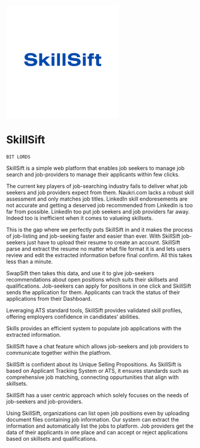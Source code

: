 <img src="./frontend/skillsift/public/skillsift.png" width="300" height="300" />


# SkillSift


`BIT LORDS`


SkillSift is a simple web platform that enables job seekers to manage job search and job-providers to manage their applicants within few clicks.

The current key players of job-searching industry fails to deliver what job seekers and job providers expect from them. Naukri.com lacks a robust skill assessment and only matches job titles. LinkedIn skill endoresements are not accurate and getting a deserved job recommended from LinkedIn is too far from possible. LinkedIn too put job seekers and job providers far away. Indeed too is inefficient when it comes to valueing skillsets.

This is the gap where we perfectly puts SkillSift in and it makes the process of job-listing and job-seeking faster and easier than ever. With SkillSift job-seekers just have to upload their resume to create an account. SkillSift parse and extract the resume no matter what file format it is and lets users review and edit the extracted information before final confirm. All this takes less than a minute.

SwapSift then takes this data, and use it to give job-seekers recommendations about open positions which suits their skillsets and qualifications. Job-seekers can apply for positions in one click and SkillSift sends the application for them. Applicants can track the status of their applications from their Dashboard.

Leveraging ATS standard tools, SkillSift provides validated skill profiles, offering employers confidence in candidates’ abilities.

Skills provides an efficient system to populate job applications with the extracted information.

SkillSift have a chat feature which allows job-seekers and job providers to communicate together within the platfrom.

SkillSift is confident about its Unique Selling Propositions. As SkillSift is based on Applicant Tracking System or ATS, it ensures standards such as comprehensive job matching, connecting oppurtunities that align with skillsets.

SkillSift has a user centric approach which solely focuses on the needs of job-seekers and job-providers.

Using SkillSift, organizations can list open job positions even by uploading document files containing job information. Our system can extract the information and automatically list the jobs to platform. Job providers get the data of their applicants in one place and can accept or reject applications based on skillsets and qualifications.
